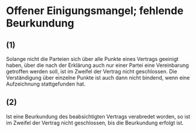 # Offener Einigungsmangel; fehlende Beurkundung



## (1)

 Solange nicht die Parteien sich über alle Punkte eines Vertrags geeinigt haben, über die nach der Erklärung auch nur einer Partei eine Vereinbarung getroffen werden soll, ist im Zweifel der Vertrag nicht geschlossen. Die Verständigung über einzelne Punkte ist auch dann nicht bindend, wenn eine Aufzeichnung stattgefunden hat.

## (2)

 Ist eine Beurkundung des beabsichtigten Vertrags verabredet worden, so ist im Zweifel der Vertrag nicht geschlossen, bis die Beurkundung erfolgt ist. 

